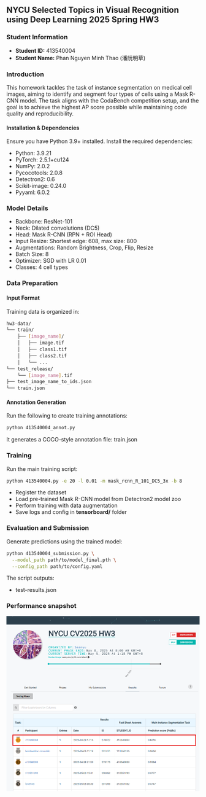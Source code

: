 ## NYCU Selected Topics in Visual Recognition using Deep Learning 2025 Spring HW3


### Student Information

- **Student ID:** 413540004
- **Student Name:** Phan Nguyen Minh Thao (潘阮明草)

### Introduction
This homework tackles the task of instance segmentation on medical cell images, aiming to identify and segment four types of cells using a Mask R-CNN model. The task aligns with the CodaBench competition setup, and the goal is to achieve the highest AP score possible while maintaining code quality and reproducibility.

#### Installation & Dependencies
Ensure you have Python 3.9+ installed. Install the required dependencies:

- Python: 3.9.21
- PyTorch: 2.5.1+cu124
- NumPy: 2.0.2
- Pycocotools: 2.0.8
- Detectron2: 0.6
- Scikit-image: 0.24.0
- Pyyaml: 6.0.2

### Model Details

- Backbone: ResNet-101
- Neck: Dilated convolutions (DC5)
- Head: Mask R-CNN (RPN + ROI Head)
- Input Resize: Shortest edge: 608, max size: 800
- Augmentations: Random Brightness, Crop, Flip, Resize
- Batch Size: 8
- Optimizer: SGD with LR 0.01
- Classes: 4 cell types

### Data Preparation

#### Input Format

Training data is organized in:

```bash
hw3-data/
└── train/
    ├── [image_name]/
    │   ├── image.tif
    │   ├── class1.tif
    │   ├── class2.tif
    │   └── ...
└── test_release/
    └── [image_name].tif
├── test_image_name_to_ids.json
└── train.json
```

#### Annotation Generation

Run the following to create training annotations:

```bash
python 413540004_annot.py
```

It generates a COCO-style annotation file: train.json

### Training

Run the main training script:

```bash
python 413540004.py -e 20 -l 0.01 -m mask_rcnn_R_101_DC5_3x -b 8
```

- Register the dataset
- Load pre-trained Mask R-CNN model from Detectron2 model zoo
- Perform training with data augmentation
- Save logs and config in **tensorboard/** folder

### Evaluation and Submission

Generate predictions using the trained model:

```bash
python 413540004_submission.py \
  --model_path path/to/model_final.pth \
  --config_path path/to/config.yaml
```

The script outputs:
- test-results.json

### Performance snapshot
![alt text](snapshot.png)